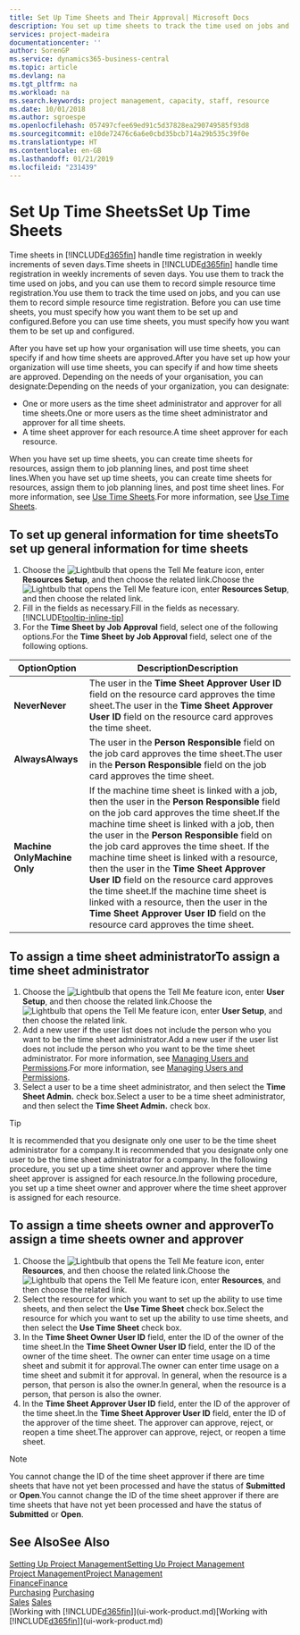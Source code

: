 ```yaml
---
title: Set Up Time Sheets and Their Approval| Microsoft Docs
description: You set up time sheets to track the time used on jobs and using resources, helping you with project management, staffing, and capacity
services: project-madeira
documentationcenter: ''
author: SorenGP
ms.service: dynamics365-business-central
ms.topic: article
ms.devlang: na
ms.tgt_pltfrm: na
ms.workload: na
ms.search.keywords: project management, capacity, staff, resource
ms.date: 10/01/2018
ms.author: sgroespe
ms.openlocfilehash: 057497cfee69ed91c5d37828ea290749585f93d8
ms.sourcegitcommit: e10de72476c6a6e0cbd35bcb714a29b535c39f0e
ms.translationtype: HT
ms.contentlocale: en-GB
ms.lasthandoff: 01/21/2019
ms.locfileid: "231439"
---
```

# <a name="set-up-time-sheets"></a><span data-ttu-id="9b5e2-103">Set Up Time Sheets</span><span class="sxs-lookup"><span data-stu-id="9b5e2-103">Set Up Time Sheets</span></span>
<span data-ttu-id="9b5e2-104">Time sheets in [!INCLUDE[d365fin](includes/d365fin_md.md)] handle time registration in weekly increments of seven days.</span><span class="sxs-lookup"><span data-stu-id="9b5e2-104">Time sheets in [!INCLUDE[d365fin](includes/d365fin_md.md)] handle time registration in weekly increments of seven days.</span></span> <span data-ttu-id="9b5e2-105">You use them to track the time used on jobs, and you can use them to record simple resource time registration.</span><span class="sxs-lookup"><span data-stu-id="9b5e2-105">You use them to track the time used on jobs, and you can use them to record simple resource time registration.</span></span> <span data-ttu-id="9b5e2-106">Before you can use time sheets, you must specify how you want them to be set up and configured.</span><span class="sxs-lookup"><span data-stu-id="9b5e2-106">Before you can use time sheets, you must specify how you want them to be set up and configured.</span></span>

<span data-ttu-id="9b5e2-107">After you have set up how your organisation will use time sheets, you can specify if and how time sheets are approved.</span><span class="sxs-lookup"><span data-stu-id="9b5e2-107">After you have set up how your organization will use time sheets, you can specify if and how time sheets are approved.</span></span> <span data-ttu-id="9b5e2-108">Depending on the needs of your organisation, you can designate:</span><span class="sxs-lookup"><span data-stu-id="9b5e2-108">Depending on the needs of your organization, you can designate:</span></span>

* <span data-ttu-id="9b5e2-109">One or more users as the time sheet administrator and approver for all time sheets.</span><span class="sxs-lookup"><span data-stu-id="9b5e2-109">One or more users as the time sheet administrator and approver for all time sheets.</span></span>
* <span data-ttu-id="9b5e2-110">A time sheet approver for each resource.</span><span class="sxs-lookup"><span data-stu-id="9b5e2-110">A time sheet approver for each resource.</span></span>

<span data-ttu-id="9b5e2-111">When you have set up time sheets, you can create time sheets for resources, assign them to job planning lines, and post time sheet lines.</span><span class="sxs-lookup"><span data-stu-id="9b5e2-111">When you have set up time sheets, you can create time sheets for resources, assign them to job planning lines, and post time sheet lines.</span></span> <span data-ttu-id="9b5e2-112">For more information, see [Use Time Sheets](projects-how-use-time-sheets.md).</span><span class="sxs-lookup"><span data-stu-id="9b5e2-112">For more information, see [Use Time Sheets](projects-how-use-time-sheets.md).</span></span>

## <a name="to-set-up-general-information-for-time-sheets"></a><span data-ttu-id="9b5e2-113">To set up general information for time sheets</span><span class="sxs-lookup"><span data-stu-id="9b5e2-113">To set up general information for time sheets</span></span>
1. <span data-ttu-id="9b5e2-114">Choose the ![Lightbulb that opens the Tell Me feature](media/ui-search/search_small.png "Tell me what you want to do") icon, enter **Resources Setup**, and then choose the related link.</span><span class="sxs-lookup"><span data-stu-id="9b5e2-114">Choose the ![Lightbulb that opens the Tell Me feature](media/ui-search/search_small.png "Tell me what you want to do") icon, enter **Resources Setup**, and then choose the related link.</span></span>  
2. <span data-ttu-id="9b5e2-115">Fill in the fields as necessary.</span><span class="sxs-lookup"><span data-stu-id="9b5e2-115">Fill in the fields as necessary.</span></span> [!INCLUDE[tooltip-inline-tip](includes/tooltip-inline-tip_md.md)]
3. <span data-ttu-id="9b5e2-116">For the **Time Sheet by Job Approval** field, select one of the following options.</span><span class="sxs-lookup"><span data-stu-id="9b5e2-116">For the **Time Sheet by Job Approval** field, select one of the following options.</span></span>

| <span data-ttu-id="9b5e2-117">Option</span><span class="sxs-lookup"><span data-stu-id="9b5e2-117">Option</span></span> | <span data-ttu-id="9b5e2-118">Description</span><span class="sxs-lookup"><span data-stu-id="9b5e2-118">Description</span></span> |
| --- | --- |
| <span data-ttu-id="9b5e2-119">**Never**</span><span class="sxs-lookup"><span data-stu-id="9b5e2-119">**Never**</span></span> |<span data-ttu-id="9b5e2-120">The user in the **Time Sheet Approver User ID** field on the resource card approves the time sheet.</span><span class="sxs-lookup"><span data-stu-id="9b5e2-120">The user in the **Time Sheet Approver User ID** field on the resource card approves the time sheet.</span></span> |
| <span data-ttu-id="9b5e2-121">**Always**</span><span class="sxs-lookup"><span data-stu-id="9b5e2-121">**Always**</span></span> |<span data-ttu-id="9b5e2-122">The user in the **Person Responsible** field on the job card approves the time sheet.</span><span class="sxs-lookup"><span data-stu-id="9b5e2-122">The user in the **Person Responsible** field on the job card approves the time sheet.</span></span> |
| <span data-ttu-id="9b5e2-123">**Machine Only**</span><span class="sxs-lookup"><span data-stu-id="9b5e2-123">**Machine Only**</span></span> |<span data-ttu-id="9b5e2-124">If the machine time sheet is linked with a job, then the user in the **Person Responsible** field on the job card approves the time sheet.</span><span class="sxs-lookup"><span data-stu-id="9b5e2-124">If the machine time sheet is linked with a job, then the user in the **Person Responsible** field on the job card approves the time sheet.</span></span> <span data-ttu-id="9b5e2-125">If the machine time sheet is linked with a resource, then the user in the **Time Sheet Approver User ID** field on the resource card approves the time sheet.</span><span class="sxs-lookup"><span data-stu-id="9b5e2-125">If the machine time sheet is linked with a resource, then the user in the **Time Sheet Approver User ID** field on the resource card approves the time sheet.</span></span> |

## <a name="to-assign-a-time-sheet-administrator"></a><span data-ttu-id="9b5e2-126">To assign a time sheet administrator</span><span class="sxs-lookup"><span data-stu-id="9b5e2-126">To assign a time sheet administrator</span></span>
1. <span data-ttu-id="9b5e2-127">Choose the ![Lightbulb that opens the Tell Me feature](media/ui-search/search_small.png "Tell me what you want to do") icon, enter **User Setup**, and then choose the related link.</span><span class="sxs-lookup"><span data-stu-id="9b5e2-127">Choose the ![Lightbulb that opens the Tell Me feature](media/ui-search/search_small.png "Tell me what you want to do") icon, enter **User Setup**, and then choose the related link.</span></span>  
2. <span data-ttu-id="9b5e2-128">Add a new user if the user list does not include the person who you want to be the time sheet administrator.</span><span class="sxs-lookup"><span data-stu-id="9b5e2-128">Add a new user if the user list does not include the person who you want to be the time sheet administrator.</span></span> <span data-ttu-id="9b5e2-129">For more information, see [Managing Users and Permissions](ui-how-users-permissions.md).</span><span class="sxs-lookup"><span data-stu-id="9b5e2-129">For more information, see [Managing Users and Permissions](ui-how-users-permissions.md).</span></span>
3. <span data-ttu-id="9b5e2-130">Select a user to be a time sheet administrator, and then select the **Time Sheet Admin.** check box.</span><span class="sxs-lookup"><span data-stu-id="9b5e2-130">Select a user to be a time sheet administrator, and then select the **Time Sheet Admin.** check box.</span></span>  

> [!TIP]  
>   <span data-ttu-id="9b5e2-131">It is recommended that you designate only one user to be the time sheet administrator for a company.</span><span class="sxs-lookup"><span data-stu-id="9b5e2-131">It is recommended that you designate only one user to be the time sheet administrator for a company.</span></span> <span data-ttu-id="9b5e2-132">In the following procedure, you set up a time sheet owner and approver where the time sheet approver is assigned for each resource.</span><span class="sxs-lookup"><span data-stu-id="9b5e2-132">In the following procedure, you set up a time sheet owner and approver where the time sheet approver is assigned for each resource.</span></span>  

## <a name="to-assign-a-time-sheets-owner-and-approver"></a><span data-ttu-id="9b5e2-133">To assign a time sheets owner and approver</span><span class="sxs-lookup"><span data-stu-id="9b5e2-133">To assign a time sheets owner and approver</span></span>
1. <span data-ttu-id="9b5e2-134">Choose the ![Lightbulb that opens the Tell Me feature](media/ui-search/search_small.png "Tell me what you want to do") icon, enter **Resources**, and then choose the related link.</span><span class="sxs-lookup"><span data-stu-id="9b5e2-134">Choose the ![Lightbulb that opens the Tell Me feature](media/ui-search/search_small.png "Tell me what you want to do") icon, enter **Resources**, and then choose the related link.</span></span>
2. <span data-ttu-id="9b5e2-135">Select the resource for which you want to set up the ability to use time sheets, and then select the **Use Time Sheet** check box.</span><span class="sxs-lookup"><span data-stu-id="9b5e2-135">Select the resource for which you want to set up the ability to use time sheets, and then select the **Use Time Sheet** check box.</span></span>  
3. <span data-ttu-id="9b5e2-136">In the **Time Sheet Owner User ID** field, enter the ID of the owner of the time sheet.</span><span class="sxs-lookup"><span data-stu-id="9b5e2-136">In the **Time Sheet Owner User ID** field, enter the ID of the owner of the time sheet.</span></span> <span data-ttu-id="9b5e2-137">The owner can enter time usage on a time sheet and submit it for approval.</span><span class="sxs-lookup"><span data-stu-id="9b5e2-137">The owner can enter time usage on a time sheet and submit it for approval.</span></span> <span data-ttu-id="9b5e2-138">In general, when the resource is a person, that person is also the owner.</span><span class="sxs-lookup"><span data-stu-id="9b5e2-138">In general, when the resource is a person, that person is also the owner.</span></span>  
4. <span data-ttu-id="9b5e2-139">In the **Time Sheet Approver User ID** field, enter the ID of the approver of the time sheet.</span><span class="sxs-lookup"><span data-stu-id="9b5e2-139">In the **Time Sheet Approver User ID** field, enter the ID of the approver of the time sheet.</span></span> <span data-ttu-id="9b5e2-140">The approver can approve, reject, or reopen a time sheet.</span><span class="sxs-lookup"><span data-stu-id="9b5e2-140">The approver can approve, reject, or reopen a time sheet.</span></span>  

> [!NOTE]  
>   <span data-ttu-id="9b5e2-141">You cannot change the ID of the time sheet approver if there are time sheets that have not yet been processed and have the status of **Submitted** or **Open**.</span><span class="sxs-lookup"><span data-stu-id="9b5e2-141">You cannot change the ID of the time sheet approver if there are time sheets that have not yet been processed and have the status of **Submitted** or **Open**.</span></span>

## <a name="see-also"></a><span data-ttu-id="9b5e2-142">See Also</span><span class="sxs-lookup"><span data-stu-id="9b5e2-142">See Also</span></span>
[<span data-ttu-id="9b5e2-143">Setting Up Project Management</span><span class="sxs-lookup"><span data-stu-id="9b5e2-143">Setting Up Project Management</span></span>](projects-setup-projects.md)  
[<span data-ttu-id="9b5e2-144">Project Management</span><span class="sxs-lookup"><span data-stu-id="9b5e2-144">Project Management</span></span>](projects-manage-projects.md)  
[<span data-ttu-id="9b5e2-145">Finance</span><span class="sxs-lookup"><span data-stu-id="9b5e2-145">Finance</span></span>](finance.md)  
<span data-ttu-id="9b5e2-146">[Purchasing](purchasing-manage-purchasing.md)       </span><span class="sxs-lookup"><span data-stu-id="9b5e2-146">[Purchasing](purchasing-manage-purchasing.md)       </span></span>  
<span data-ttu-id="9b5e2-147">[Sales](sales-manage-sales.md)    </span><span class="sxs-lookup"><span data-stu-id="9b5e2-147">[Sales](sales-manage-sales.md)    </span></span>  
<span data-ttu-id="9b5e2-148">[Working with [!INCLUDE[d365fin](includes/d365fin_md.md)]](ui-work-product.md)</span><span class="sxs-lookup"><span data-stu-id="9b5e2-148">[Working with [!INCLUDE[d365fin](includes/d365fin_md.md)]](ui-work-product.md)</span></span>  
